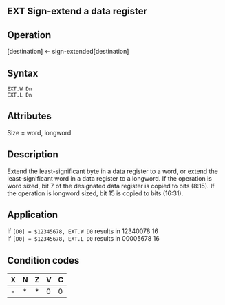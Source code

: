 ## EXT Sign-extend a data register

## Operation
[destination] ← sign-extended[destination]

## Syntax
```assembly
EXT.W Dn
EXT.L Dn
```

## Attributes
Size = word, longword

## Description
Extend the least-significant byte in a data register to a word, or
extend the least-significant word in a data register to a longword.
If the operation is word sized, bit 7 of the designated data register
is copied to bits (8:15). If the operation is longword sized, bit 15
is copied to bits (16:31).

## Application
If `[D0] = $12345678, EXT.W D0` results in 12340078 16<br/>
If `[D0] = $12345678, EXT.L D0` results in 00005678 16

## Condition codes
|X|N|Z|V|C|
|--|--|--|--|--|
|-|*|*|0|0|

